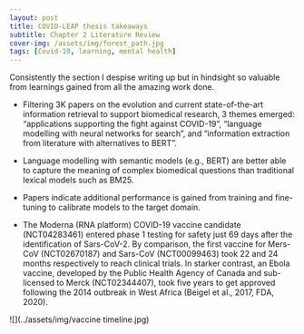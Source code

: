 ```yaml
---
layout: post
title: COVID-LEAP thesis takeaways
subtitle: Chapter 2 Literature Review
cover-img: /assets/img/forest_path.jpg
tags: [Covid-19, learning, mental health]
---
```

Consistently the section I despise writing up but in hindsight so valuable from learnings gained from all the amazing work done.

* Filtering 3K papers on the evolution and current state-of-the-art information retrieval to support biomedical research, 3 themes emerged: “applications supporting the fight against COVID-19”, “language modelling with neural networks for search”, and “information extraction from literature with alternatives to BERT”.

* Language modelling with semantic models (e.g., BERT) are better able to capture the meaning of complex biomedical questions than traditional lexical models such as BM25.

* Papers indicate additional performance is gained from training and fine-tuning to calibrate models to the target domain. 

* The Moderna (RNA platform) COVID-19 vaccine candidate (NCT04283461) entered phase 1 testing for safety just 69 days after the identification of Sars-CoV-2. By comparison, the first vaccine for Mers-CoV (NCT02670187) and Sars-CoV (NCT00099463) took 22 and 24 months respectively to reach clinical trials. In starker contrast, an Ebola vaccine, developed by the Public Health Agency of Canada and sub-licensed to Merck (NCT02344407), took five years to get approved following the 2014 outbreak in West Africa (Beigel et al., 2017, FDA, 2020).

![](../assets/img/vaccine timeline.jpg)